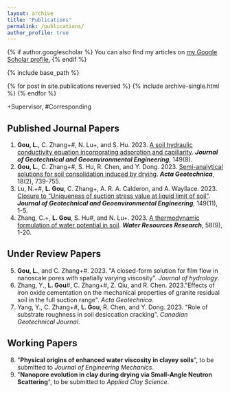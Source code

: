 ```yaml
---
layout: archive
title: "Publications"
permalink: /publications/
author_profile: true
---
```


{% if author.googlescholar %}
  You can also find my articles on <u><a href="{{author.googlescholar}}">my Google Scholar profile</a>.</u>
{% endif %}

{% include base_path %}

{% for post in site.publications reversed %}
  {% include archive-single.html %}
{% endfor %}

+Supervisor, #Corresponding

## Published Journal Papers
1. **Gou, L.**, C. Zhang+#, N. Lu+, and S. Hu. 2023. [A soil hydraulic conductivity equation incorporating adsorption and
capillarity](https://doi.org/10.1061/JGGEFK.GTENG-11388). ***Journal of Geotechnical and Geoenvironmental Engineering***, 149(8).
2. **Gou, L.**, C. Zhang+#, S. Hu, R. Chen, and Y. Dong. 2023. [Semi-analytical solutions for soil consolidation induced by drying](https://doi.org/10.1007/s11440-022-01623-4). ***Acta Geotechnica***, 18(2), 739-755.
3. Lu, N.+#, **L. Gou**, C. Zhang+, A. R. A. Calderon, and A. Wayllace. 2023. [Closure to “Uniqueness of suction stress value at liquid limit of soil”](https://doi.org/10.1061/JGGEFK.GTENG-11798). ***Journal of Geotechnical and Geoenvironmental Engineering***, 149(11), 1-5.
4. Zhang, C.+, **L. Gou**, S. Hu#, and N. Lu+. 2023. [A thermodynamic formulation of water potential in soil](https://doi.org/10.1029/2022WR032369). ***Water Resources Research***, 58(9), 1-20.

## Under Review Papers
5. **Gou, L.**, and C. Zhang+#. 2023. "A closed-form solution for film flow in nanoscale pores with spatially varying
viscosity". *Journal of hydrology*.
6. Zhang, Y., **L. Gou**#, C. Zhang+#, Z. Qiu, and R. Chen. 2023."Effects of iron oxide cementation on the mechanical
properties of granite residual soil in the full suction range". *Acta Geotechnica*.
7. Yang, Y., C. Zhang+#, **L. Gou**, R. Chen, and Y. Dong. 2023. "Role of substrate roughness in soil desiccation cracking". *Canadian Geotechnical Journal*.

## Working Papers
8. "**Physical origins of enhanced water viscosity in clayey soils**", to be submitted to *Journal of Engineering Mechanics*.
9. "**Nanopore evolution in clay during drying via Small-Angle Neutron Scattering**", to be submitted to *Applied Clay Science*.
